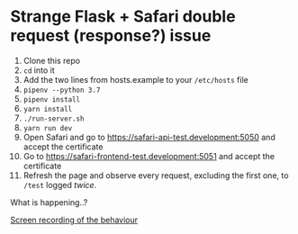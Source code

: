 # Strange Flask + Safari double request (response?) issue

1. Clone this repo
2. `cd` into it
3. Add the two lines from hosts.example to your `/etc/hosts` file
4. `pipenv --python 3.7`
5. `pipenv install`
6. `yarn install`
7. `./run-server.sh`
8. `yarn run dev`
9. Open Safari and go to https://safari-api-test.development:5050 and accept the certificate
10. Go to https://safari-frontend-test.development:5051 and accept the certificate
11. Refresh the page and observe every request, excluding the first one, to `/test` logged _twice_.

What is happening..?

[Screen recording of the behaviour](https://d.pr/v/1h7iRZ)